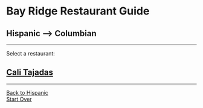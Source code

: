 # Bay Ridge Restaurant Guide
## Hispanic --> Columbian 
---
Select a restaurant:
## [Cali Tajadas](http://www.ordercalitajadas.com/)
---
[Back to Hispanic](hispanic.md)  
[Start Over](../home.md)